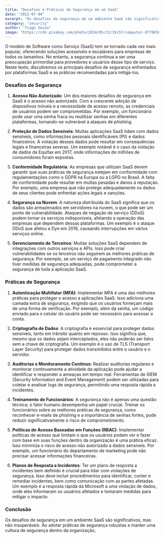 ```yaml
---
title: "Desafios e Práticas de Segurança em um SaaS"
date: "2022-07-04"
excerpt: "Os desafios de segurança em um ambiente SaaS são significativos, mas podem ser mitigados por meio da implementação de práticas robustas, como autenticação multifator, criptografia de dados e treinamento contínuo dos funcionários."
category: "security"
author: "Tiago Souza"
image: "https://cdn.pixabay.com/photo/2024/05/21/19/57/computer-8779036_1280.jpg"
---
```


O modelo de Software como Serviço (SaaS) tem se tornado cada vez mais popular, oferecendo soluções acessíveis e escaláveis para empresas de todos os tamanhos. No entanto, a segurança continua a ser uma preocupação primordial para provedores e usuários desse tipo de serviço. Neste texto, discutiremos os principais desafios de segurança enfrentados por plataformas SaaS e as práticas recomendadas para mitigá-los.

### Desafios de Segurança

1. **Acesso Não Autorizado**: Um dos maiores desafios de segurança em SaaS é o acesso não autorizado. Com a crescente adoção de dispositivos móveis e a necessidade de acesso remoto, as credenciais de usuários podem ser comprometidas. Por exemplo, um funcionário pode usar uma senha fraca ou reutilizar senhas em diferentes plataformas, tornando-se vulnerável a ataques de phishing.

2. **Proteção de Dados Sensíveis**: Muitas aplicações SaaS lidam com dados sensíveis, como informações pessoais identificáveis (PII) e dados financeiros. A violação desses dados pode resultar em consequências legais e financeiras severas. Um exemplo notável é o caso da violação de dados da Equifax em 2017, onde informações de milhões de consumidores foram expostas.

3. **Conformidade Regulatória**: As empresas que utilizam SaaS devem garantir que suas práticas de segurança estejam em conformidade com regulamentações como o GDPR na Europa ou a LGPD no Brasil. A falta de conformidade pode resultar em multas pesadas e danos à reputação. Por exemplo, uma empresa que não protege adequadamente os dados de seus clientes pode enfrentar ações legais e sanções.

4. **Segurança na Nuvem**: A natureza distribuída do SaaS significa que os dados são armazenados em servidores na nuvem, o que pode ser um ponto de vulnerabilidade. Ataques de negação de serviço (DDoS) podem tornar os serviços indisponíveis, afetando a operação das empresas que dependem dessas plataformas. Um exemplo é o ataque DDoS que afetou a Dyn em 2016, causando interrupções em vários serviços online.

5. **Gerenciamento de Terceiros**: Muitas soluções SaaS dependem de integrações com outros serviços e APIs. Isso pode criar vulnerabilidades se os terceiros não seguirem as melhores práticas de segurança. Por exemplo, se um serviço de pagamento integrado não tiver medidas de segurança adequadas, pode comprometer a segurança de toda a aplicação SaaS.

### Práticas de Segurança

1. **Autenticação Multifator (MFA)**: Implementar MFA é uma das melhores práticas para proteger o acesso a aplicações SaaS. Isso adiciona uma camada extra de segurança, exigindo que os usuários forneçam mais de uma forma de verificação. Por exemplo, além da senha, um código enviado para o celular do usuário pode ser necessário para acessar a conta.

2. **Criptografia de Dados**: A criptografia é essencial para proteger dados sensíveis, tanto em trânsito quanto em repouso. Isso significa que, mesmo que os dados sejam interceptados, eles não poderão ser lidos sem a chave de criptografia. Um exemplo é o uso de TLS (Transport Layer Security) para proteger dados transmitidos entre o usuário e o servidor.

3. **Auditorias e Monitoramento Contínuo**: Realizar auditorias regulares e monitorar continuamente a atividade da aplicação pode ajudar a identificar e responder a ameaças em tempo real. Ferramentas de SIEM (Security Information and Event Management) podem ser utilizadas para coletar e analisar logs de segurança, permitindo uma resposta rápida a incidentes.

4. **Treinamento de Funcionários**: A segurança não é apenas uma questão técnica; o fator humano desempenha um papel crucial. Treinar os funcionários sobre as melhores práticas de segurança, como reconhecer e-mails de phishing e a importância de senhas fortes, pode reduzir significativamente o risco de comprometimento.

5. **Políticas de Acesso Baseadas em Funções (RBAC)**: Implementar políticas de acesso que limitam o que os usuários podem ver e fazer com base em suas funções dentro da organização é uma prática eficaz. Isso minimiza o risco de acesso não autorizado a dados sensíveis. Por exemplo, um funcionário do departamento de marketing pode não precisar acessar informações financeiras.

6. **Planos de Resposta a Incidentes**: Ter um plano de resposta a incidentes bem definido é crucial para lidar com violações de segurança. Isso deve incluir procedimentos para identificar, conter e remediar incidentes, bem como comunicação com as partes afetadas. Um exemplo é a resposta rápida da Microsoft a uma violação de dados, onde eles informaram os usuários afetados e tomaram medidas para mitigar o impacto.

### Conclusão

Os desafios de segurança em um ambiente SaaS são significativos, mas não insuperáveis. Ao adotar práticas de segurança robustas e manter uma cultura de segurança dentro da organização,